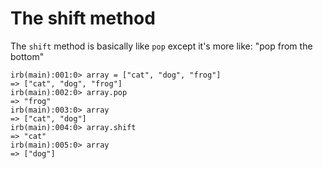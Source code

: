 # The shift method
The `shift` method is basically like `pop` except it's more like: "pop from the bottom" 

```
irb(main):001:0> array = ["cat", "dog", "frog"]
=> ["cat", "dog", "frog"]
irb(main):002:0> array.pop
=> "frog"
irb(main):003:0> array
=> ["cat", "dog"]
irb(main):004:0> array.shift
=> "cat"
irb(main):005:0> array
=> ["dog"]
```
